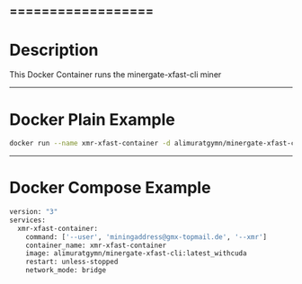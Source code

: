 ==================
----------------
Description
==================

This Docker Container runs the minergate-xfast-cli miner


----------------
Docker Plain Example
==================
```bash
docker run --name xmr-xfast-container -d alimuratgymn/minergate-xfast-cli:latest --user miningaddress@gmx-topmail.de --xmr
```

----------------
Docker Compose Example
==================
```bash
version: "3"
services:
  xmr-xfast-container:
    command: ['--user', 'miningaddress@gmx-topmail.de', '--xmr']
    container_name: xmr-xfast-container
    image: alimuratgymn/minergate-xfast-cli:latest_withcuda
    restart: unless-stopped
    network_mode: bridge
```
